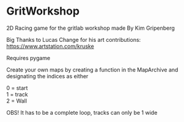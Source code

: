 # GritWorkshop

2D Racing game for the gritlab workshop made By Kim Gripenberg

Big Thanks to Lucas Change for his art contributions: 
https://www.artstation.com/kruske

Requires pygame


Create your own maps by creating a function in the MapArchive and designating the indices as either 

0 = start  
1 = track  
2 = Wall 

OBS! It has to be a complete loop, tracks can only be 1 wide



